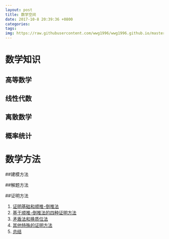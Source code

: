 ```yaml
---
layout: post
title: 数学空间
date: 2017-10-8 20:39:36 +0800
categories: 
tags:  
img: https://raw.githubusercontent.com/wwg1996/wwg1996.github.io/master/images/math.jpg
---
```

# 数学知识

## 高等数学

## 线性代数

## 离散数学

## 概率统计

#  数学方法

##建模方法

##解题方法

##证明方法

1. [证明基础和顺推-倒推法](https://wwg1996.github.io/math/2017/10/10/stdt.html)
2. [基于顺推-倒推法的四种证明方法](https://wwg1996.github.io/math/2017/10/10/szff.html)
3. [矛盾法和换质位法](https://wwg1996.github.io/math/2017/10/10/bdfhzwf.html)
4. [其他特殊的证明方法](https://wwg1996.github.io/math/2017/10/10/lwsz.html)
5. [ 总结](https://wwg1996.github.io/math/2017/10/10/sum.html)

